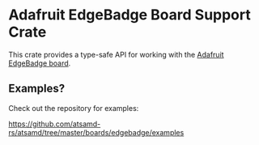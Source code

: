 # Adafruit EdgeBadge Board Support Crate

This crate provides a type-safe API for working with the [Adafruit EdgeBadge
board](https://www.adafruit.com/product/4400).

## Examples?

Check out the repository for examples:

https://github.com/atsamd-rs/atsamd/tree/master/boards/edgebadge/examples
